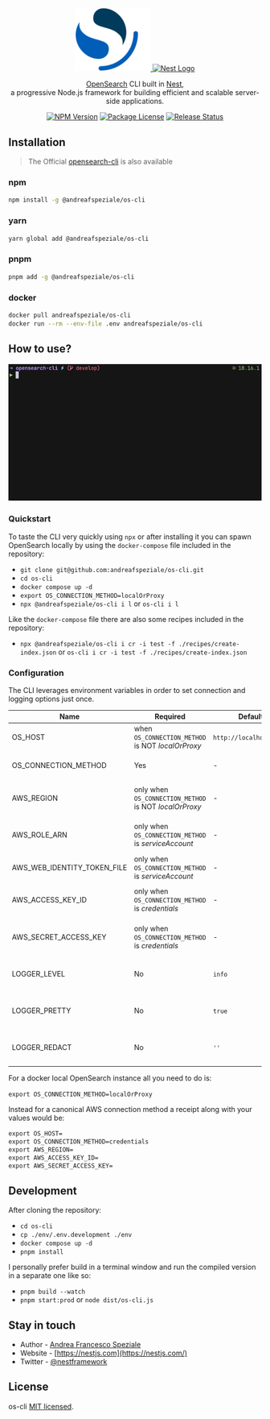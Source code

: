 <div align="center">
  <p>
    <a href="https://opensearch.org/" target="blank">
      <img src="./assets/os-logo.png" width="150" alt="OpenSearch Logo" />
    </a>
    <b></b>
    <a href="https://nestjs.com/" target="blank">
      <img src="https://nestjs.com/img/logo_text.svg" width="320" alt="Nest Logo" />
    </a>
  </p>
  <p>
    <a href="https://opensearch.org/" target="blank">OpenSearch</a> CLI built in <a href="https://github.com/nestjs/nest" target="blank">Nest</a>,<br>
    a progressive Node.js framework for building efficient and scalable server-side applications.
  </p>
  <p>
    <a href="https://www.npmjs.com/@andreafspeziale/os-cli" target="_blank"><img src="https://img.shields.io/npm/v/@andreafspeziale/os-cli.svg" alt="NPM Version" /></a>
    <a href="https://www.npmjs.com/@andreafspeziale/os-cli" target="_blank"><img src="https://img.shields.io/npm/l/@andreafspeziale/os-cli.svg" alt="Package License" /></a>
    <a href="https://github.com/andreafspeziale/os-cli/actions" target="_blank"><img src="https://img.shields.io/github/actions/workflow/status/andreafspeziale/os-cli/release.yml" alt="Release Status"/></a>
  <p>
</div>

## Installation
> The Official [opensearch-cli](https://opensearch.org/docs/latest/tools/cli/) is also available

### npm

```sh
npm install -g @andreafspeziale/os-cli
```

### yarn

```sh
yarn global add @andreafspeziale/os-cli
```

### pnpm

```sh
pnpm add -g @andreafspeziale/os-cli
```

### docker

```sh
docker pull andreafspeziale/os-cli
docker run --rm --env-file .env andreafspeziale/os-cli
```

## How to use?

![](./assets/terminal.gif)

### Quickstart

To taste the CLI very quickly using `npx` or after installing it you can spawn OpenSearch locally by using the `docker-compose` file included in the repository:

- `git clone git@github.com:andreafspeziale/os-cli.git`
- `cd os-cli`
- `docker compose up -d`
- `export OS_CONNECTION_METHOD=localOrProxy`
- `npx @andreafspeziale/os-cli i l` or `os-cli i l`

Like the `docker-compose` file there are also some recipes included in the repository:

- `npx @andreafspeziale/os-cli i cr -i test -f ./recipes/create-index.json` or `os-cli i cr -i test -f ./recipes/create-index.json`

### Configuration

The CLI leverages environment variables in order to set connection and logging options just once.

| Name                        | Required                                               | Default                 | Description                                    | Values                                                          |
|-----------------------------|--------------------------------------------------------|-------------------------|------------------------------------------------|-----------------------------------------------------------------|
| OS_HOST                     | when `OS_CONNECTION_METHOD` is NOT _localOrProxy_      | `http://localhost:9200` | OpenSearch connection host                     | -                                                               |
| OS_CONNECTION_METHOD        | Yes                                                    | -                       | How you want to connect to OpenSearch          | [`localOrProxy`, `serviceAccount`, `credentials`]               |
| AWS_REGION                  | only when `OS_CONNECTION_METHOD` is NOT _localOrProxy_ | -                       | OpenSearch AWS connection region               | -                                                               |
| AWS_ROLE_ARN                | only when `OS_CONNECTION_METHOD` is _serviceAccount_   | -                       | AWS role ARN for assume role connection        | -                                                               |
| AWS_WEB_IDENTITY_TOKEN_FILE | only when `OS_CONNECTION_METHOD` is _serviceAccount_   | -                       | AWS web identity token file                    | -                                                               |
| AWS_ACCESS_KEY_ID           | only when `OS_CONNECTION_METHOD` is _credentials_      | -                       | AWS access key id for canonical connection     | -                                                               |
| AWS_SECRET_ACCESS_KEY       | only when `OS_CONNECTION_METHOD` is _credentials_      | -                       | AWS secret access key for canonical connection | -                                                               |
| LOGGER_LEVEL                | No                                                     | `info`                  | Which logs will be displayed                   | [`silent`, `error`, `warn`, `info`, `http`, `verbose`, `debug`] |
| LOGGER_PRETTY               | No                                                     | `true`                  | Boolean to enable/disable logs formatting      | `true`, `false`                                                 |
| LOGGER_REDACT               | No                                                     | `''`                    | Removed specified words from logs              | -                                                               |

For a docker local OpenSearch instance all you need to do is:

`export OS_CONNECTION_METHOD=localOrProxy`

Instead for a canonical AWS connection method a receipt along with your values would be:

```
export OS_HOST=
export OS_CONNECTION_METHOD=credentials
export AWS_REGION=
export AWS_ACCESS_KEY_ID=
export AWS_SECRET_ACCESS_KEY=
```

## Development

After cloning the repository:

- `cd os-cli`
- `cp ./env/.env.development ./env`
- `docker compose up -d`
- `pnpm install`

I personally prefer build in a terminal window and run the compiled version in a separate one like so:

- `pnpm build --watch`
- `pnpm start:prod` or `node dist/os-cli.js`

## Stay in touch

- Author - [Andrea Francesco Speziale](https://twitter.com/andreafspeziale)
- Website - [https://nestjs.com](https://nestjs.com/)
- Twitter - [@nestframework](https://twitter.com/nestframework)

## License

os-cli [MIT licensed](LICENSE).

